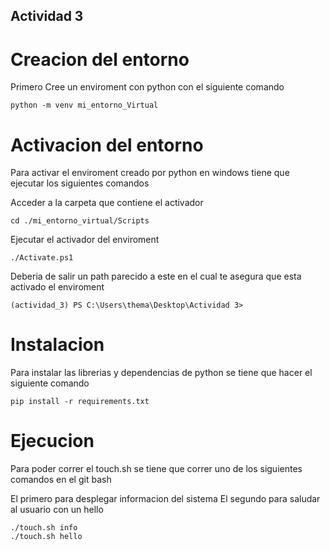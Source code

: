 ## Actividad 3

# Creacion del entorno
Primero Cree un enviroment con python con el siguiente comando

```
python -m venv mi_entorno_Virtual
```

# Activacion del entorno
Para activar el enviroment creado por python en windows tiene que ejecutar los siguientes comandos

Acceder a la carpeta que contiene el activador

```
cd ./mi_entorno_virtual/Scripts
```

Ejecutar el activador del enviroment
```
./Activate.ps1
```

Deberia de salir un path parecido a este en el cual te asegura que esta activado el enviroment

```
(actividad_3) PS C:\Users\thema\Desktop\Actividad 3> 
```


# Instalacion
Para instalar las librerias y dependencias de python se tiene que hacer el siguiente comando

```
pip install -r requirements.txt
```


# Ejecucion
Para poder correr el touch.sh se tiene que correr uno de los siguientes comandos en el git bash

El primero para desplegar informacion del sistema
El segundo para saludar al usuario con un hello

```
./touch.sh info
./touch.sh hello

```